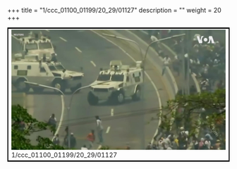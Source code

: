 +++
title = "1/ccc_01100_01199/20_29/01127"
description = ""
weight = 20
+++

<table style="border:2px solid black;max-width:800px;max-height:800px;" 
><tr><td>
<img class="center-fit-jpg"
src="/jpg_/aaa_20190430_NxaOmWaI8sI_01126.jpg">
1/ccc_01100_01199/20_29/01127
</img></td></tr></table>
